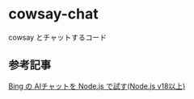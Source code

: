 # cowsay-chat
cowsay とチャットするコード

## 参考記事
[Bing の AIチャットを Node.js で試す(Node.js v18以上)](https://qiita.com/ant2357/items/8d1e5a3b8ea0403ee33a "Bing の AIチャットを Node.js で試す(Node.js v18以上)")
